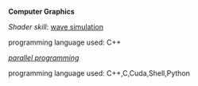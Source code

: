 **Computer Graphics**

*Shader skill*: [wave simulation](https://media.oregonstate.edu/media/t/1_691hlz8u)

programming language used: C++


*[parallel programming](https://github.com/osuyuanqi/CS575)*

programming language used: C++,C,Cuda,Shell,Python
